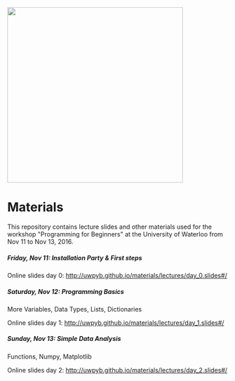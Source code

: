 
<img src="https://lh4.googleusercontent.com/4x_6Fam1syYJVcuuJvkcZtOk-JErzqw0O_fd4sTZrMhodL5N63jqp9OYA4BSqdKHLVri7u1SMb1niv0=w1680-h919" width=400px>


# Materials
This repository contains lecture slides and other materials used for the workshop "Programming for
Beginners" at the University of Waterloo from Nov 11 to Nov 13, 2016.


##### Friday, Nov 11: Installation Party & First steps
Online slides day 0: http://uwpyb.github.io/materials/lectures/day_0.slides#/

##### Saturday, Nov 12: Programming Basics
More Variables, Data Types, Lists, Dictionaries

Online slides day 1: http://uwpyb.github.io/materials/lectures/day_1.slides#/

##### Sunday, Nov 13: Simple Data Analysis
Functions, Numpy, Matplotlib

Online slides day 2: http://uwpyb.github.io/materials/lectures/day_2.slides#/
